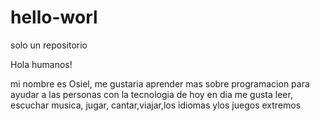 # hello-worl
solo un repositorio

Hola humanos!

mi nombre es Osiel,  me gustaria aprender mas sobre programacion para ayudar a las personas con la tecnologia de hoy en dia 
me gusta leer, escuchar musica, jugar, cantar,viajar,los idiomas ylos juegos extremos
